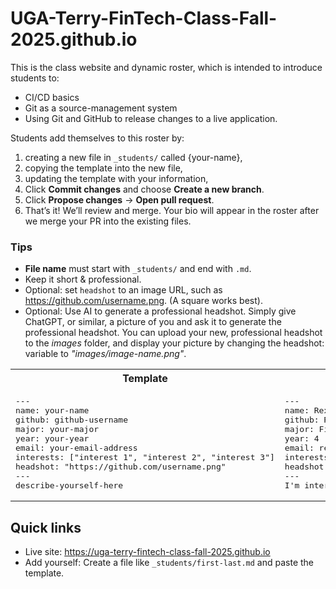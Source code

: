 # UGA-Terry-FinTech-Class-Fall-2025.github.io

This is the class website and dynamic roster, which is intended to introduce students to:
* CI/CD basics
* Git as a source-management system
* Using Git and GitHub to release changes to a live application.


Students add themselves to this roster by:
1. creating a new file in `_students/` called {your-name},
2. copying the template into the new file,
3. updating the template with your information,
4. Click **Commit changes** and choose **Create a new branch**.  
5. Click **Propose changes** → **Open pull request**.  
6. That’s it! We’ll review and merge. Your bio will appear in the roster after we merge your PR into the existing files.

### Tips
- **File name** must start with `_students/` and end with `.md`.  
- Keep it short & professional.  
- Optional: set `headshot` to an image URL, such as https://github.com/username.png.  (A square works best).
- Optional: Use AI to generate a professional headshot. Simply give ChatGPT, or similar, a picture of you and ask it to generate the professional headshot. You can upload your new, professional headshot to the <i>images</i> folder, and display your picture by changing the headshot: variable to <i>"images/image-name.png"</i>.


<table>
<tr>
<th>Template</th>
<th>Rex's Example</th>
</tr>
<tr>
<td>
<pre>
---
name: your-name
github: github-username
major: your-major
year: your-year
email: your-email-address
interests: ["interest 1", "interest 2", "interest 3"]
headshot: "https://github.com/username.png"
---
describe-yourself-here
</pre>
</td>
<td>
<pre>
---
name: Rex VanHorn
github: RexVH
major: Finance
year: 4
email: rex.vanhorn@uga.edu
interests: ["FinTech", "AI", "College Football"]
headshot: "https://github.com/RexVH.png"
---
I'm interested in GenAI for FinTech, college football, and working as little as possible.
</pre>
</td>
</tr>
</table>

## Quick links
- Live site: https://uga-terry-fintech-class-fall-2025.github.io
- Add yourself: Create a file like `_students/first-last.md` and paste the template.


